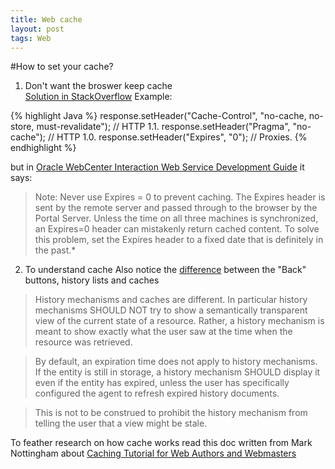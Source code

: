 ```yaml
---
title: Web cache
layout: post
tags: Web
---
```


#How to set your cache?

1. Don't want the broswer keep cache    
[Solution in StackOverflow](http://stackoverflow.com/questions/49547/making-sure-a-web-page-is-not-cached-across-all-browsers)
Example:

{% highlight Java %}
response.setHeader("Cache-Control", "no-cache, no-store, must-revalidate"); // HTTP 1.1.
response.setHeader("Pragma", "no-cache"); // HTTP 1.0.
response.setHeader("Expires", "0"); // Proxies.
{% endhighlight %}


but in [Oracle WebCenter Interaction Web Service Development Guide](http://docs.oracle.com/cd/E13158_01/alui/wci/docs103/devguide/tsk_pagelets_settingcaching_httpexpires.html) it says: 

>Note: Never use Expires = 0 to prevent caching. The Expires header is sent by the remote server and passed through to the browser by the Portal Server. Unless the time on all three machines is synchronized, an Expires=0 header can mistakenly return cached content. To solve this problem, set the Expires header to a fixed date that is definitely in the past.*

2. To understand cache
Also notice the [difference](http://www.w3.org/Protocols/rfc2616/rfc2616-sec13.html#sec13.13) between the "Back" buttons, history lists and caches


>History mechanisms and caches are different. In particular history mechanisms SHOULD NOT try to show a semantically transparent view of the current state of a resource. Rather, a history mechanism is meant to show exactly what the user saw at the time when the resource was retrieved.

>By default, an expiration time does not apply to history mechanisms. If the entity is still in storage, a history mechanism SHOULD display it even if the entity has expired, unless the user has specifically configured the agent to refresh expired history documents.

>This is not to be construed to prohibit the history mechanism from telling the user that a view might be stale.

To feather research on how cache works read this doc written from Mark Nottingham about [Caching Tutorial for Web Authors and Webmasters](https://www.mnot.net/cache_docs/)


